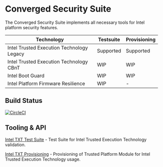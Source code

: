 Converged Security Suite
========================

The Converged Security Suite implements all necessary tools for Intel platform security features.

| Technology | Testsuite | Provisioning |
| --- | --- | --- |
| Intel Trusted Execution Technology Legacy | Supported | Supported |
| Intel Trusted Execution Technology CBnT | WIP | WIP |
| Intel Boot Guard | WIP | WIP |
| Intel Platform Firmware Resilience | WIP | - |

Build Status
------------
[![CircleCI](https://circleci.com/gh/9elements/converged-security-suite.svg?style=svg)](https://circleci.com/gh/9elements/converged-security-suite)

Tooling & API
-------------

[Intel TXT Test Suite](cmd/txt-suite) - Test Suite for Intel Trusted Execution Technology validation.

[Intel TXT Provisioning](cmd/txt-prov) - Provisioning of Trusted Platform Module for Intel Trusted Execution Technology usage.

